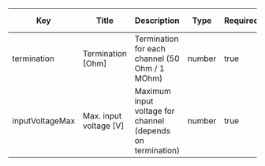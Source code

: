 | Key|Title|Description|Type|Required|Default value|
|-|-|-|-|-|-|
|termination|Termination [Ohm]|Termination for each channel (50 Ohm / 1 MOhm)|number|true||
|inputVoltageMax|Max. input voltage [V]|Maximum input voltage for channel (depends on termination)|number|true||
